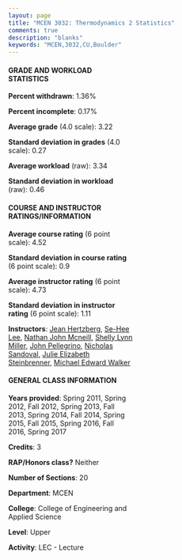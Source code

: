 ```yaml
---
layout: page
title: "MCEN 3032: Thermodynamics 2 Statistics"
comments: true
description: "blanks"
keywords: "MCEN,3032,CU,Boulder"
---
```

<head>
<script src="https://ajax.googleapis.com/ajax/libs/jquery/2.1.3/jquery.min.js"></script>
<script src="https://dl.dropboxusercontent.com/s/pc42nxpaw1ea4o9/highcharts.js?dl=0"></script>
<!-- <script src="../assets/js/highcharts.js"></script> -->
<style type="text/css">@font-face {
	font-family: "Bebas Neue";
	src: url(https://www.filehosting.org/file/details/544349/BebasNeue Regular.otf) format("opentype");
	}
	h1.Bebas { 
		font-family: "Bebas Neue", Verdana, Tahoma;
	}
</style>
</head>
<body>
	<div id="container" style="float: right; width: 45%; height: 88%; margin-left: 2.5%; margin-right: 2.5%;"></div>
	<script language="JavaScript">
		$(document).ready(function() {
		var chart = {type: 'column'};
		var title = {text: 'Grade Distribution'};
		var xAxis = {categories: ['A','B','C','D','F'],crosshair: true};
		var yAxis = {min: 0,title: {text: 'Percentage'}};
		var tooltip = {headerFormat: '<center><b><span style="font-size:20px">{point.key}</span></b></center>',
		               pointFormat: '<td style="padding:0"><b>{point.y:.1f}%</b></td>',
		               footerFormat: '</table>',shared: true,useHTML: true};
		var plotOptions = {column: {pointPadding: 0.0,borderWidth: 0}};  
		var credits = {enabled: false};var series= [{name: 'Percent',data: [41.88,43.11,13.27,1.47,0.27,]}];
		var json = {};
		json.chart = chart;
		json.title = title;
		json.tooltip = tooltip;
		json.xAxis = xAxis;
		json.yAxis = yAxis;  
		json.series = series;
		json.plotOptions = plotOptions;  
		json.credits = credits;
		$('#container').highcharts(json);
	});
	</script>
</body>
			   
#### GRADE AND WORKLOAD STATISTICS

**Percent withdrawn**: 1.36%

**Percent incomplete**: 0.17%

**Average grade** (4.0 scale): 3.22

**Standard deviation in grades** (4.0 scale): 0.27

**Average workload** (raw): 3.34

**Standard deviation in workload** (raw): 0.46

#### COURSE AND INSTRUCTOR RATINGS/INFORMATION

**Average course rating** (6 point scale): 4.52

**Standard deviation in course rating** (6 point scale): 0.9

**Average instructor rating** (6 point scale): 4.73

**Standard deviation in instructor rating** (6 point scale): 1.11

**Instructors**: <a href='../../instructors/Jean_Hertzberg'>Jean Hertzberg</a>, <a href='../../instructors/Se-Hee_Lee'>Se-Hee Lee</a>, <a href='../../instructors/Nathan_John_Mcneill'>Nathan John Mcneill</a>, <a href='../../instructors/Shelly_Lynn_Miller'>Shelly Lynn Miller</a>, <a href='../../instructors/John_Pellegrino'>John Pellegrino</a>, <a href='../../instructors/Nicholas_Sandoval'>Nicholas Sandoval</a>, <a href='../../instructors/Julie_Elizabeth_Steinbrenner'>Julie Elizabeth Steinbrenner</a>, <a href='../../instructors/Michael_Edward_Walker'>Michael Edward Walker</a>

#### GENERAL CLASS INFORMATION

**Years provided**: Spring 2011, Spring 2012, Fall 2012, Spring 2013, Fall 2013, Spring 2014, Fall 2014, Spring 2015, Fall 2015, Spring 2016, Fall 2016, Spring 2017

**Credits**: 3

**RAP/Honors class?** Neither

**Number of Sections**: 20

**Department**: MCEN

**College**: College of Engineering and Applied Science

**Level**: Upper

**Activity**: LEC - Lecture
